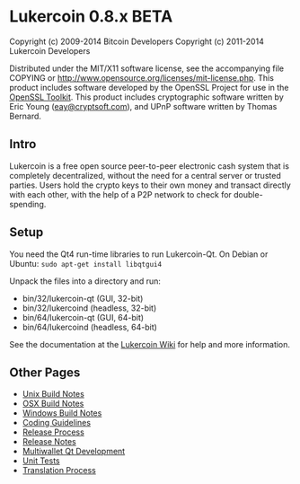 Lukercoin 0.8.x BETA
====================

Copyright (c) 2009-2014 Bitcoin Developers
Copyright (c) 2011-2014 Lukercoin Developers

Distributed under the MIT/X11 software license, see the accompanying
file COPYING or http://www.opensource.org/licenses/mit-license.php.
This product includes software developed by the OpenSSL Project for use in the [OpenSSL Toolkit](http://www.openssl.org/). This product includes
cryptographic software written by Eric Young ([eay@cryptsoft.com](mailto:eay@cryptsoft.com)), and UPnP software written by Thomas Bernard.


Intro
---------------------
Lukercoin is a free open source peer-to-peer electronic cash system that is
completely decentralized, without the need for a central server or trusted
parties.  Users hold the crypto keys to their own money and transact directly
with each other, with the help of a P2P network to check for double-spending.


Setup
---------------------
You need the Qt4 run-time libraries to run Lukercoin-Qt. On Debian or Ubuntu:
	`sudo apt-get install libqtgui4`

Unpack the files into a directory and run:

- bin/32/lukercoin-qt (GUI, 32-bit)
- bin/32/lukercoind (headless, 32-bit)
- bin/64/lukercoin-qt (GUI, 64-bit)
- bin/64/lukercoind (headless, 64-bit)

See the documentation at the [Lukercoin Wiki](http://lukercoin.info)
for help and more information.


Other Pages
---------------------
- [Unix Build Notes](build-unix.md)
- [OSX Build Notes](build-osx.md)
- [Windows Build Notes](build-msw.md)
- [Coding Guidelines](coding.md)
- [Release Process](release-process.md)
- [Release Notes](release-notes.md)
- [Multiwallet Qt Development](multiwallet-qt.md)
- [Unit Tests](unit-tests.md)
- [Translation Process](translation_process.md)
